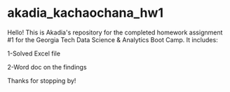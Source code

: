 # akadia_kachaochana_hw1

Hello! This is Akadia's repository for the completed homework assignment #1 for the Georgia Tech Data Science & Analytics Boot Camp. It includes:
  
  1-Solved Excel file
  
  2-Word doc on the findings
  
Thanks for stopping by!

